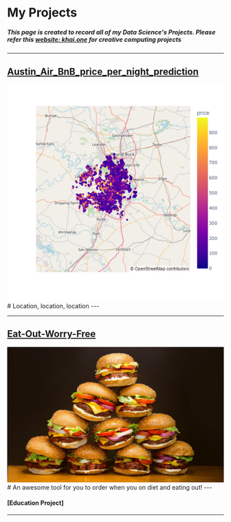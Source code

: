 # My Projects

##### This page is created to record all of my Data Science's Projects. Please refer this [website: khai.one](https://khai.one/) for creative computing projects

---
## [Austin_Air_BnB_price_per_night_prediction](https://github.com/Khaihuyennguyen/Austin_Air_BnB_price_per_night_prediction)
<img src="images/Austin_Air_BnB.png"/>
# Location, location, location
---

---
## [Eat-Out-Worry-Free](https://eat-out-worry-free-gc3on1p45.streamlit.app/)
<img src="images/ham.jpg"/>
# An awesome tool for you to order when you on diet and eating out!
---

#### [Education Project]

---



